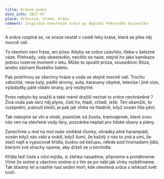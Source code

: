 ```yaml
---
title: Krásné pnění
date_info: 2017-07
place: Vršovice, Vrané, Vršov
comment: inspirace otevřením srdce po dopsání Pokojného bojovníka
---
```


A srdce rozpíná se,
ve snaze nestát v cestě řeky kráse,
která se přes něj mocně valí.

To otevření není fráze, ani póza.
Kdyby se srdce uzavřelo, třeba v železné váze.
Přehrady, valy obestavělo, necítilo se naze,
stejně ho jako kamikaze
jednou rozerve moment v letu.
Může to spustit próza, sousedovic Róza,
anebo záznam Ruského baletu.

Pak protrhnou se všechny hráze
a voda se stejně mocně valí.
Trochu zatuchlá, nese kaly,
padlé stromy, auta, karavany obytné,
televize i jiné vize,
výdobytky páté vládní strany, prý nezbytné.

Proto nebylo-by snažší a také méně dražší
nechat to srdce nechráněné ?
Živá voda pak skrz něj plyne,
čistí ho, hladí, chladí, leští.
Ten okamžik, to rozepnění, puknutí kleští,
je pak jak vlnka na hladině, když oceán tiše pění.

Tak nebojme se vln a vlnek,
psaníček od života, tramvajenek,
které zvou nás ven na otevřené vody lány,
pozvánka neplatí pro lidské obavy a plány.

Zanechme u mol na mol naše směšné člunky,
ohrádky plné harampádí,
oceán když nás vábí a svádí,
když šumí, že každý z nás to zná a umí,
že stačí najít a vypucovat křídla,
budou od kečupu, někde pod hromadami jídla,
kterými své strachy cpeme,
aby drželi se u kormidla.

Křídla teď čistá s vůní mýdla,
si zlehka nasadíme, připneme a protáhneme.
Víme že sníme a všechno smíme
a s tím se po nebi jak vlnky rozběhneme.
Tak šťastný let a nashle nad sedmi moři,
kde otevřená srdce s lehkostí svět tvoří.
